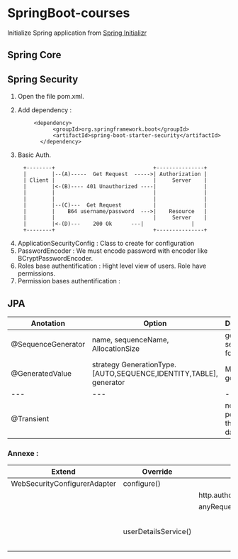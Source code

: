 # SpringBoot-courses

Initialize Spring application from [Spring Initializr](https://start.spring.io/) 

## Spring Core


## Spring Security
1. Open the file pom.xml.
2. Add dependency :

        	<dependency>
			      <groupId>org.springframework.boot</groupId>
			      <artifactId>spring-boot-starter-security</artifactId>
		      </dependency>

3. Basic Auth.
```
     +--------+                               +---------------+
     |        |--(A)-----  Get Request  ----->| Authorization |
     | Client |                               |     Server    |
     |        |<-(B)---- 401 Unauthorized ----|               |
     |        |                               |               |
     |        |                               |               |
     |        |--(C)---  Get Request          |               |
     |	      |	   B64 username/password  --->|    Resource   |
     |        |                               |     Server    |
     |        |<-(D)---    200 Ok	   ---|               |
     +--------+                               +---------------+
```

4. ApplicationSecurityConfig : Class to create for configuration
5. PasswordEncoder : We must encode password with encoder like BCryptPasswordEncoder.
6. Roles base authentification : Hight level view of users. Role have permissions.
7. Permission bases authentification :  

## JPA

|Anotation|Option|Description|
|---|---|---|
|@SequenceGenerator|name, sequenceName, AllocationSize|generate sequence for id|
|@GeneratedValue|strategy GenerationType.[AUTO,SEQUENCE,IDENTITY,TABLE], generator|Mode for generation|
|---|---|---|
|@Transient||not to be persisted in the database|


### Annexe : 

| Extend  | Override | Command | Description |
| ------------- | ------------- | ------------- | ------------- |
| WebSecurityConfigurerAdapter  | configure()  |  |  |
|   | |http.authorizeRequest.antMAtchers("patern")  |  |
|   |  |anyRequest().authentificated  |   |
||userDetailsService()||How we retrieve User from DB|
